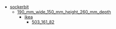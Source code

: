 * [sockerbit](sockerbit)
  * [190_mm_wide_150_mm_height_260_mm_depth](sockerbit/190_mm_wide_150_mm_height_260_mm_depth)
    * [ikea](sockerbit/190_mm_wide_150_mm_height_260_mm_depth/ikea)
      * [503_161_82](sockerbit/190_mm_wide_150_mm_height_260_mm_depth/ikea/503_161_82)
